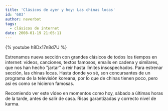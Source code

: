 ```yaml
---
title: 'Clásicos de ayer y hoy: Las chinas locas'
id: '683'
author: neverbot
tags:
  - clásicos de internet
date: 2008-01-19 21:05:11
---
```


{% youtube h8Dx17n8d7U %}

Estrenamos nueva sección con grandes clásicos de todos los tiempos en internet: vídeos, canciones, textos famosos, emails en cadena y similares, que nos han hecho "jartar" a reir hasta límites insospechados. Para estrenar sección, las chinas locas. Hasta donde yo sé, son concursantes de un programa de la televisión koreana, por lo que de chinas tienen poco, pero así es como se hicieron famosas.

Recomiendo ver este vídeo en momentos como hoy, sábado a últimas horas de la tarde, antes de salir de casa. Risas garantizadas y correcto nivel de karma.
